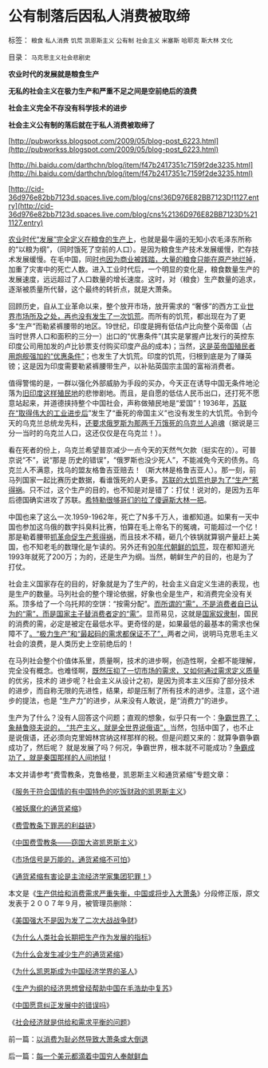 # 公有制落后因私人消费被取缔

标签： `粮食` `私人消费` `饥荒` `凯恩斯主义` `公有制` `社会主义` `米塞斯` `哈耶克` `斯大林` `文化` 

目录： `马克思主义社会悲剧史`

**农业时代的发展就是粮食生产**

**无私的社会主义在极力生产和严重不足之间是空前绝后的浪费**

**社会主义完全不存没有科学技术的进步**

**社会主义公有制的落后就在于私人消费被取缔了**

[http://pubworkss.blogspot.com/2009/05/blog-post_6223.html](http://pubworkss.blogspot.com/2009/05/blog-post_6223.html)

[http://hi.baidu.com/darthchn/blog/item/f47b2417351c7159f2de3235.html](http://hi.baidu.com/darthchn/blog/item/f47b2417351c7159f2de3235.html)

[http://cid-36d976e82bb7123d.spaces.live.com/blog/cns!36D976E82BB7123D!1127.entry](http://cid-36d976e82bb7123d.spaces.live.com/blog/cns%2136D976E82BB7123D%211127.entry)

[农业时代“发展”完全定义在粮食的生产上](../../../2008/11/21/两种保障救危机——中国经济发展的含义.md)，也就是最牛逼的无知小农毛泽东所称的“以粮为纲”，（同时饿死了空前的人口）。是因为粮食生产技术发展缓慢，贮存技术发展缓慢。在毛中国，同[时也因为商业被践踏，大量的粮食只能在原产地烂掉](../../../2009/8/2/英属孟加拉两次大饥荒和经济学家的良心.md)，加重了灾害中的死亡人数。进入工业时代后，一个明显的变化是，粮食数量生产的发展速度，远远超过了人口数量的增长速度。这时，对（粮食）生产数量的追求，逐渐被质量所代替，这个最终的转折点，就是大萧条。

回顾历史，自从工业革命以来，整个放开市场，放开需求的 “奢侈”的西方工业[世界市场所及之处，再也没有发生了一次饥荒](../../../2009/3/30/&quot;市场即流通&quot;之粮食生产安全与物流安全.md)。而所有的饥荒，都出现在为了更多“生产”而勒紧裤腰带的地区。19世纪，印度是拥有低估卢比向整个英帝国（占
当时世界人口和面积的三分一）出口的“优惠条件”(其实是掌握卢比发行的英控东印度公司用加发的卢比钞票支付购买印度产品的成本)；当然，[这是英帝国殖民者用炮舰强加的“优惠条件”](../../../2008/12/18/英国征服印度是法治商业经济行为的成功.md)；也发生了大饥荒。印度的饥荒，归根到底是为了赚英镑；这是因为印度需要勒紧裤腰带生产，以补贴英国宗主国的富裕消费者。

值得警惕的是，一群以强化外部威胁为手段的买办，今天正在诱导中国无条件地沦落为[旧印度这样殖民地](../../../2008/12/20/英殖民帝国终结，是经济理由.md)的悲惨剧地。而且，是自愿的低估人民币出口，还打死不愿意站起来，并道德挟持整个中国社会，声称做殖民地是“爱国”！1936年，[苏联在“取得伟大的工业进步后](../../../2009/8/3/工业化后靠小弟养活的苏联老大哥.md)”发生了“垂死的帝国主义”也没有发生的大饥荒。令到今天的乌克兰总统龙先科，[还要求俄罗斯为那两千万饿死的乌克兰人追魂](../../../2009/8/4/计划经济的工业化为什么不能解决民以食为天.md)（据说是三分一当时的乌克兰人口，这还仅仅是在乌克兰！）。

看在死者的份上，乌克兰希望普京减少一点今天的天然气欠款（挺实在的）。可普京说“不”，说“那是
历史的错误”，“俄罗斯也没少死人”，不能减免今天的债务。乌克兰人不满意，找乌的盟友格鲁吉亚赔去！（斯大林是格鲁吉亚人）。那一刻，前马列国家一起比赛历史数据，看谁饿死的人更多。[苏联的大饥荒也是为了“生产”惹得祸](../../../2009/8/3/现代苏俄经济体的两个组成部分.md)。只不过，这个生产的目的，也不知是对是错了：打仗！说对的，是因为五年后德国确实进攻了苏联。[希特勒很够哥们的拉了傻逼斯大林一把](../../../2009/12/12/德国不需要主动战争，精明的希特勒打了糊涂的帐.md)。

中国也来了这么一次.1959-1962年，死亡了N多千万人，谁都知道。如果有一天中国也参加这乌俄的数字抖臭料比赛，怕算在毛上帝名下的冤魂，可能超过一个亿！那是勒着腰带[抓革命促生产惹得祸](../../../2009/8/4/城乡人口比例边际达成人道主义灾难的三个充分条件.md)，而且技术不精，砸几个铁锅就算钢产量赶上美国，也不知老毛的数理化是乍读的。另外还有[90年代朝鲜的饥荒](../../../2009/6/3/朝鲜是个天堂，衣食住行减肥死都免费.md)，现在都知道光1993年就死了200万；为的，还是生产为纲。当然，朝鲜生产的目的，也是为了打仗。

社会主义国家存在的目的，好象就是为了生产的，社会主义自定义生进的表现，也是生产的数量。马列社会的整个理论依据，好象也全是生产，和消费完全没有关系。顶多给了一个乌托邦的空饼：“按需分配”。[而所谓的“需”，不是消费者自已认为的“需”，而是国家主子替消费者定的“需”](../../../2010/3/27/生产的价值是消费者的体验；政府无法代替.md)。显而易见，这就是[国家奴隶制](../../../2009/11/16/奴隶制社会和古罗马.md)，国民的消费的需，必定是被定在最低水平。更奇怪的是，如果最低的最基本的需求也保障不了[。“极力生产”和“最起码的需求都保证不了”，](../../../2010/3/9/衡量计划经济的指标是不存在的.md)两者之间，说明马克思毛主义社会的浪费，是人类历史上空前绝后的！

在马列社会整个价值体系里，质量啊，技术的进步啊，创造性啊，全都不能理解，完全没有概念。也难怪啊，[既然压抑了一切市场的需求，又如何通过需求定义质量](../../../2009/3/23/宋明清皇权官僚等级制度对民营工商技术积极因素抵制.md)的优劣，技术的
进步呢？社会主义从设计之初，是因为资本主义压抑了部分技术的进步，而自称无限的先进性，结果，却是压制了所有技术的进步。注意，这个进步的提法，也是
“生产力”的进步，从来没有人敢说，是“消费力”的进步。

生产为了什么？没有人回答这个问题；直观的想象，似乎只有一个：[争霸世界了；象赫鲁晓夫说的，
“共产主义，就是全世界说俄语”，](../../../2008/7/6/什么是社会生产的价值？什么是GDP？.md)当然，包括中国了，也不止是说俄语，还必须向克里姆林宫纳这样那样的税。但是问题又来的：就算争霸争霸成功了，然后呢？
就是发展了吗？何况，争霸世界，根本就不可能成功？[争霸成功了，就是秦国那样的人间地狱](../../../2010/4/16/两河文明淡水生死战；文明“统一”是死亡前的挣扎.md)！

本文并请参考“费雪教条，克鲁格曼，凯恩斯主义和通货紧缩”专题文章：

《[服务于符合国情的有中国特色的吃饭财政的凯恩斯主义](http://blog.sina.com.cn/s/blog_5563a64d0100cinq.html)》

《[被妖魔化的通货紧缩](../../../2009/4/19/被妖魔化的通货紧缩.md)》

《[费雪教条下罪恶的利益链](../../../2009/4/22/费雪教条之通货紧缩有害论背后的资产利益链.md)》

《[中国费雪教条——窃国大盗凯恩斯主义](../../../2009/4/24/费雪教条和凯恩斯主义.md)》

《[市场信号是万能的，通货紧缩不可怕](../../../2009/4/26/市场信号是万能的，通货紧缩不可怕.md)》

《[通货紧缩有害论是主流经济学家集团犯罪！](../../../2009/4/27/通货紧缩有害论和主流经济学家.md)》



本文是《[生产供给和消费需求严重失衡，中国或将步入大萧条](http://darthvad.blog.163.com/blog/static/5339947020094100020525/)》分段修正版，原文发表于２００７年９月，被管理员删除：

《[美国强大不是因为发了二次大战战争财](../../../2010/4/22/美国的强大，不是因为发了战争财.md)》

《[为什么人类社会长期把生产作为发展的指标](../../../2010/4/22/以消费为耻必然导致大萧条或大倒退.md)》

《[为什么会发生减少生产的通货紧缩](http://hi.baidu.com/darthchn/blog/item/f47b2417351c7159f2de3235.html)》

《[为什么凯恩斯成为中国经济学界的圣人](http://hi.baidu.com/darthchn/blog/item/972b681254185c0a5baf5336.html)》

《[生产为纲的经济思想曾经帮助中国在毛浩劫中复苏](http://hi.baidu.com/darthchn/blog/item/99acc5d83ef9dfe138012f30.html)》

《[中国愿意纠正发展中的错误吗](http://hi.baidu.com/darthchn/blog/item/75a26c6345de3bd5e6113a32.html)》

《[社会经济就是供给和需求平衡的问题](http://hi.baidu.com/darthchn/blog/item/99acc5d83efddfe138012f3c.html)》

前一篇：[以消费为耻必然导致大萧条或大倒退](../../../2010/4/22/以消费为耻必然导致大萧条或大倒退.md)

后一篇：[每一个美元都滴着中国穷人奉献鲜血](../../../2010/4/23/每一个美元都滴着中国穷人奉献鲜血.md)